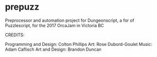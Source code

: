 # prepuzz
Preprocessor and automation project for Dungeonscript, a for of Puzzlescript, for the 2017 OrcaJam in Victoria BC

CREDITS:

Programming and Design: Colton Phillips
Art: Rose Dubord-Goulet
Music: Adam Caflisch
Art and Design: Brandon Duncan
